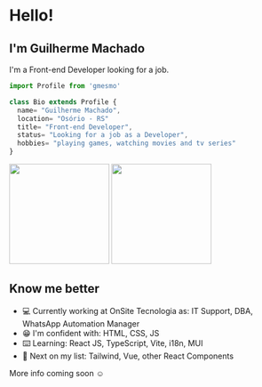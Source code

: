<h1>Hello!</h1> 
<h2>I'm Guilherme Machado</h2>

I'm a Front-end Developer looking for a job.

```js
import Profile from 'gmesmo'

class Bio extends Profile {
  name= "Guilherme Machado",
  location= "Osório - RS"
  title= "Front-end Developer",
  status= "Looking for a job as a Developer",
  hobbies= "playing games, watching movies and tv series"
}
```

<div>
  <img height="180em" src="https://github-readme-stats.vercel.app/api?username=gmesmo&show_icons=true&theme=midnight-purple" />
  <img height="180em" src="https://github-readme-stats.vercel.app/api/top-langs/?username=gmesmo&layput=compact&langs_count=16&theme=midnight-purple" />
</div>

<h2>Know me better</h2>
<ul>
  <li>💻 Currently working at OnSite Tecnologia as: IT Support, DBA, WhatsApp Automation Manager</li>
  <li>😁 I'm confident with: HTML, CSS, JS
  <li>⌨️ Learning: React JS, TypeScript, Vite, i18n, MUI</li>
  <li>🤔 Next on my list: Tailwind, Vue, other React Components</li>
</ul>


<p>More info coming soon ☺️</p>
